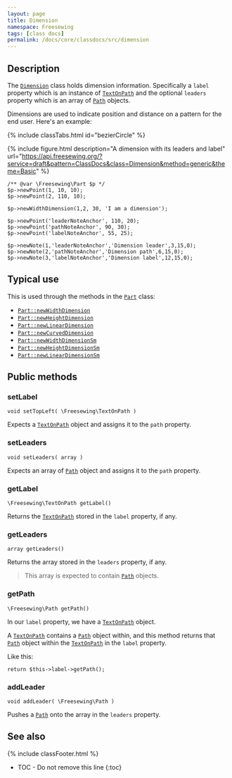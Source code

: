```yaml
---
layout: page
title: Dimension
namespace: Freesewing
tags: [class docs]
permalink: /docs/core/classdocs/src/dimension
---
```

## Description 

The [`Dimension`](dimension) class holds dimension information.
Specifically a `label` property which is an instance of 
[`TextOnPath`](textonpath) and the optional `leaders` property 
which is an array of [`Path`](path) objects.

Dimensions are used to indicate position and distance on a pattern
for the end user. Here's an example:

{% include classTabs.html
    id="bezierCircle" 
%}

<div class="tab-content">
<div role="tabpanel" class="tab-pane active" id="bezierCircle-result">

{% include figure.html 
    description="A dimension with its leaders and label"
    url="https://api.freesewing.org/?service=draft&pattern=ClassDocs&class=Dimension&method=generic&theme=Basic"
%}

</div>
<div role="tabpanel" class="tab-pane" id="bezierCircle-code" markdown="1">

```php?start_inline=1
/** @var \Freesewing\Part $p */
$p->newPoint(1, 10, 10);
$p->newPoint(2, 110, 10);

$p->newWidthDimension(1,2, 30, 'I am a dimension');

$p->newPoint('leaderNoteAnchor', 110, 20);
$p->newPoint('pathNoteAnchor', 90, 30);
$p->newPoint('labelNoteAnchor', 55, 25);

$p->newNote(1,'leaderNoteAnchor','Dimension leader',3,15,0);
$p->newNote(2,'pathNoteAnchor','Dimension path',6,15,0);
$p->newNote(3,'labelNoteAnchor','Dimension label',12,15,0);
```

</div>
</div>

## Typical use

This is used through the methods in the [`Part`](part) class:

- [`Part::newWidthDimension`](part#newwidthdimension)
- [`Part::newHeightDimension`](part#newheightdimension)
- [`Part::newLinearDimension`](part#newlineardimension)
- [`Part::newCurvedDimension`](part#newcurveddimension)
- [`Part::newWidthDimensionSm`](part#newwidthdimensionsm)
- [`Part::newHeightDimensionSm`](part#newheightdimensionsm)
- [`Part::newLinearDimensionSm`](part#newlineardimensionsm)


## Public methods

### setLabel

```php?start_inline=1
void setTopLeft( \Freesewing\TextOnPath )
```
Expects a [`TextOnPath`](textonpath) object and 
assigns it to the `path` property.

### setLeaders

```php?start_inline=1
void setLeaders( array )
```
Expects an array of [`Path`](path) object and 
assigns it to the `path` property.

### getLabel

```php?start_inline=1
\Freesewing\TextOnPath getLabel() 
```
Returns the [`TextOnPath`](textonpath) stored in the `label` property, if any.

### getLeaders

```php?start_inline=1
array getLeaders() 
```
Returns the array stored in the `leaders` property, if any.

> This array is expected to contain [`Path`](path) objects.

### getPath

```php?start_inline=1
\Freesewing\Path getPath() 
```
In our `label` property, we have a [`TextOnPath`](textonpath) object.

A [`TextOnPath`](textonpath) contains a [`Path`](path) object within, 
and this method returns that [`Path`](path) object within the 
[`TextOnPath`](textonpath) in the `label` property.

Like this:

```php?start_inline=1
return $this->label->getPath();
```

### addLeader

```php?start_inline=1
void addLeader( \Freesewing\Path )
```
Pushes a [`Path`](path) onto the array in the `leaders` property.

## See also
{% include classFooter.html %}
* TOC - Do not remove this line
{:toc}

